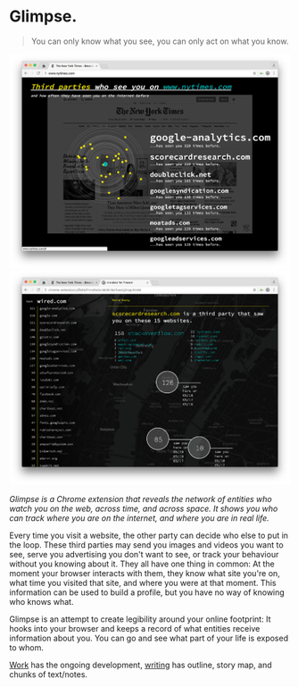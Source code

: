 # Glimpse.
> You can only know what you see,
  you can only act on what you know.

![Screenshot](screenshot1.png)
![Screenshot](screenshot2.png)

_Glimpse is a Chrome extension that reveals the network of entities who watch you on the web, across time, and across space. It shows you who can track where you are on the internet, and where you are in real life._

Every time you visit a website, the other party can decide who else to put in the loop. These third parties may send you images and videos you want to see, serve you advertising you don't want to see, or track your behaviour without you knowing about it. They all have one thing in common: At the moment your browser interacts with them, they know what site you're on, what time you visited that site, and where you were at that moment. This information can be used to build a profile, but you have no way of knowing who knows what.

Glimpse is an attempt to create legibility around your online footprint: It hooks into your browser and keeps a record of what entities receive information about you. You can go and see what part of your life is exposed to whom.


[Work](jacobmbr/thesis-cljs) has the ongoing development, [writing](writing) has outline, story map, and chunks of text/notes.
